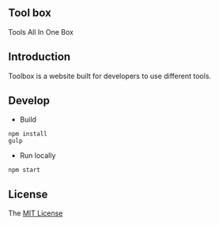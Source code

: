 Tool box
---

Tools All In One Box

## Introduction

Toolbox is a website built for developers to use different tools.

## Develop

- Build

```
npm install
gulp
```

- Run locally

```
npm start
```

## License

The [MIT License](LICENSE)
